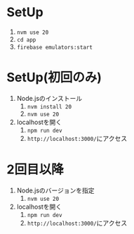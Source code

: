 # SetUp 
1. `nvm use 20`
2. `cd app`
3. `firebase emulators:start`

# SetUp(初回のみ)

1. Node.jsのインストール
   1. `nvm install 20`
   2. `nvm use 20` 
2. localhostを開く
   1. `npm run dev`
   2. `http://localhost:3000/`にアクセス

# 2回目以降
1. Node.jsのバージョンを指定
   1. `nvm use 20`
2. localhostを開く
   1. `npm run dev`
   2. `http://localhost:3000/`にアクセス
